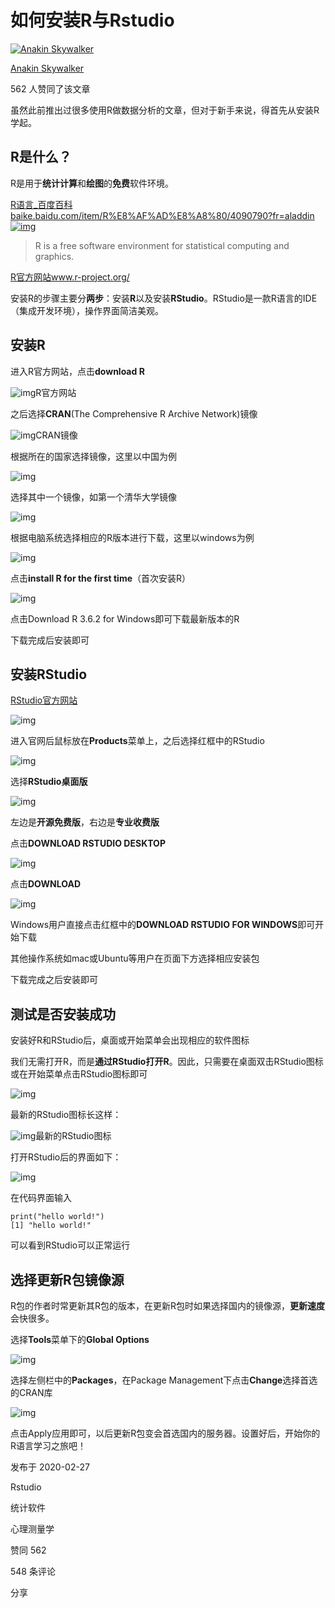 # 如何安装R与Rstudio

[![Anakin Skywalker](https://pic1.zhimg.com/v2-53ad28b60a911377162129f5aa731a65_xs.jpg?source=172ae18b)](https://www.zhihu.com/people/anakin_skywalker)

[Anakin Skywalker](https://www.zhihu.com/people/anakin_skywalker)





562 人赞同了该文章

虽然此前推出过很多使用R做数据分析的文章，但对于新手来说，得首先从安装R学起。

## R是什么？

R是用于**统计计算**和**绘图**的**免费**软件环境。

[R语言_百度百科baike.baidu.com/item/R%E8%AF%AD%E8%A8%80/4090790?fr=aladdin![img](https://pic3.zhimg.com/v2-b58836c5411637c9c20463a47df448ce_180x120.jpg)](https://link.zhihu.com/?target=https%3A//baike.baidu.com/item/R%E8%AF%AD%E8%A8%80/4090790%3Ffr%3Daladdin)

> R is a free software environment for statistical computing and graphics.

[R官方网站www.r-project.org/](https://link.zhihu.com/?target=https%3A//www.r-project.org/)

安装R的步骤主要分**两步**：安装**R**以及安装**RStudio**。RStudio是一款R语言的IDE（集成开发环境），操作界面简洁美观。

## 安装R

进入R官方网站，点击**download R**

![img](https://pic3.zhimg.com/80/v2-141751c829b506f5cb87dc682c5d74be_1440w.jpg)R官方网站

之后选择**CRAN**(The Comprehensive R Archive Network)镜像

![img](https://pic4.zhimg.com/80/v2-ba837a0f44bae57c471b9641b8df03b7_1440w.jpg)CRAN镜像

根据所在的国家选择镜像，这里以中国为例

![img](https://pic1.zhimg.com/80/v2-f58d117e533943d0081b3142ba9b2634_1440w.jpg)

选择其中一个镜像，如第一个清华大学镜像

![img](https://pic2.zhimg.com/80/v2-08605f250bb241aebab2d00b9d2c8071_1440w.jpg)

根据电脑系统选择相应的R版本进行下载，这里以windows为例

![img](https://pic4.zhimg.com/80/v2-aa4e53e4b63450fa4a23d30e9ba7fd6f_1440w.jpg)

点击**install R for the first time**（首次安装R）

![img](https://pic3.zhimg.com/80/v2-105904319c0637ded5133775025694a6_1440w.jpg)

点击Download R 3.6.2 for Windows即可下载最新版本的R

下载完成后安装即可

## 安装RStudio

[RStudio官方网站](https://link.zhihu.com/?target=https%3A//rstudio.com/)

![img](https://pic4.zhimg.com/80/v2-4c2b251a275c1146cd568d64f393f5db_1440w.jpg)

进入官网后鼠标放在**Products**菜单上，之后选择红框中的RStudio

![img](https://pic2.zhimg.com/80/v2-dca4438555f9fab13cc3fcca91e4f2c1_1440w.jpg)

选择**RStudio桌面版**

![img](https://pic4.zhimg.com/80/v2-26073e9d2c524a7e6e217b8081b70d87_1440w.jpg)

左边是**开源免费版**，右边是**专业收费版**

点击**DOWNLOAD RSTUDIO DESKTOP**

![img](https://pic2.zhimg.com/80/v2-3cfd11760be1dd625103caafa98b73f9_1440w.jpg)

点击**DOWNLOAD**

![img](https://pic3.zhimg.com/80/v2-bac7f3a17dbcc6e502029579ac80f78e_1440w.jpg)

Windows用户直接点击红框中的**DOWNLOAD RSTUDIO FOR WINDOWS**即可开始下载

其他操作系统如mac或Ubuntu等用户在页面下方选择相应安装包

下载完成之后安装即可

## 测试是否安装成功

安装好R和RStudio后，桌面或开始菜单会出现相应的软件图标

我们无需打开R，而是**通过RStudio打开R**。因此，只需要在桌面双击RStudio图标或在开始菜单点击RStudio图标即可

![img](https://pic4.zhimg.com/80/v2-0354093ea3aca5e4fef3975488e57653_1440w.jpg)

最新的RStudio图标长这样：

![img](https://pic1.zhimg.com/80/v2-fc690755c03d7c258c1a439947e63f98_1440w.png)最新的RStudio图标

打开RStudio后的界面如下：

![img](https://pic4.zhimg.com/80/v2-13ba7aab639edbeddc7d247f75ebf143_1440w.jpg)

在代码界面输入

```text
print("hello world!")
[1] "hello world!"
```

可以看到RStudio可以正常运行

## 选择更新R包镜像源

R包的作者时常更新其R包的版本，在更新R包时如果选择国内的镜像源，**更新速度**会快很多。

选择**Tools**菜单下的**Global Options**

![img](https://pic2.zhimg.com/80/v2-d7a4dc0dda74385f7c29b85dd8eceb41_1440w.jpg)

选择左侧栏中的**Packages**，在Package Management下点击**Change**选择首选的CRAN库

![img](https://pic1.zhimg.com/80/v2-418619f6456c1c51f42de62fce4fd998_1440w.jpg)

点击Apply应用即可，以后更新R包变会首选国内的服务器。设置好后，开始你的R语言学习之旅吧！

发布于 2020-02-27

Rstudio

统计软件

心理测量学

赞同 562

548 条评论

分享